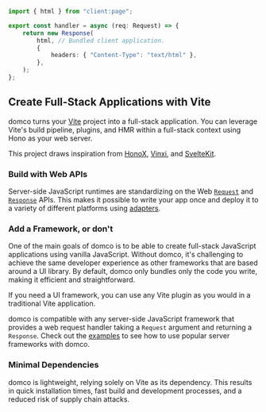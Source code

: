 ```ts {1,5}
import { html } from "client:page";

export const handler = async (req: Request) => {
	return new Response(
		html, // Bundled client application.
		{
			headers: { "Content-Type": "text/html" },
		},
	);
};
```

## Create Full-Stack Applications with Vite

domco turns your [Vite](https://vitejs.dev) project into a full-stack application. You can leverage Vite's build pipeline, plugins, and HMR within a full-stack context using Hono as your web server.

This project draws inspiration from [HonoX](https://github.com/honojs/honox), [Vinxi](https://vinxi.vercel.app/), and [SvelteKit](https://kit.svelte.dev).

### Build with Web APIs

Server-side JavaScript runtimes are standardizing on the Web [`Request`](https://developer.mozilla.org/en-US/docs/Web/API/Request) and [`Response`](https://developer.mozilla.org/en-US/docs/Web/API/Response) APIs. This makes it possible to write your app once and deploy it to a variety of different platforms using [adapters](/deploy#adapters).

### Add a Framework, or don't

One of the main goals of domco is to be able to create full-stack JavaScript applications using vanilla JavaScript. Without domco, it's challenging to achieve the same developer experience as other frameworks that are based around a UI library. By default, domco only bundles only the code you write, making it efficient and straightforward.

If you need a UI framework, you can use any Vite plugin as you would in a traditional Vite application.

domco is compatible with any server-side JavaScript framework that provides a web request handler taking a `Request` argument and returning a `Response`. Check out the [examples](/examples) to see how to use popular server frameworks with domco.

### Minimal Dependencies

domco is lightweight, relying solely on Vite as its dependency. This results in quick installation times, fast build and development processes, and a reduced risk of supply chain attacks.

